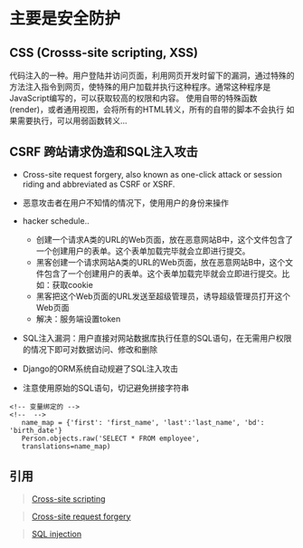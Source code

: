 # 主要是安全防护
## CSS (Crosss-site scripting, XSS)
代码注入的一种。用户登陆并访问页面，利用网页开发时留下的漏洞，通过特殊的方法注入指令到网页，使特殊的用户加载并执行这种程序。通常这种程序是JavaScript编写的，可以获取较高的权限和内容。
    使用自带的特殊函数(render)，或者通用视图，会将所有的HTML转义，所有的自带的脚本不会执行
    如果需要执行，可以用弱函数转义...

## CSRF 跨站请求伪造和SQL注入攻击
-   Cross-site request forgery, also known as one-click attack or session riding and abbreviated as CSRF or XSRF.
-   恶意攻击者在用户不知情的情况下，使用用户的身份来操作

-   hacker schedule..
    -   创建一个请求A类的URL的Web页面，放在恶意网站B中，这个文件包含了一个创建用户的表单。这个表单加载完毕就会立即进行提交。
    -   黑客创建一个请求网站A类的URL的Web页面，放在恶意网站B中，这个文件包含了一个创建用户的表单。这个表单加载完毕就会立即进行提交。比如：获取cookie
    -   黑客把这个Web页面的URL发送至超级管理员，诱导超级管理员打开这个Web页面
    -   解决：服务端设置token
-   SQL注入漏洞：用户直接对网站数据库执行任意的SQL语句，在无需用户权限的情况下即可对数据访问、修改和删除
-   Django的ORM系统自动规避了SQL注入攻击
-   注意使用原始的SQL语句，切记避免拼接字符串
 ```Django
 <!-- 变量绑定的 -->
 <!--  -->
    name_map = {'first': 'first_name', 'last':'last_name', 'bd': 'birth_date'}
    Person.objects.raw('SELECT * FROM employee',
    translations=name_map)
 ```
## 引用
>[Cross-site scripting](https://en.wikipedia.org/wiki/Cross-site_scripting)

>[Cross-site request forgery](https://en.wikipedia.org/wiki/Cross-site_request_forgery)

>[SQL injection](https://en.wikipedia.org/wiki/SQL_injection)